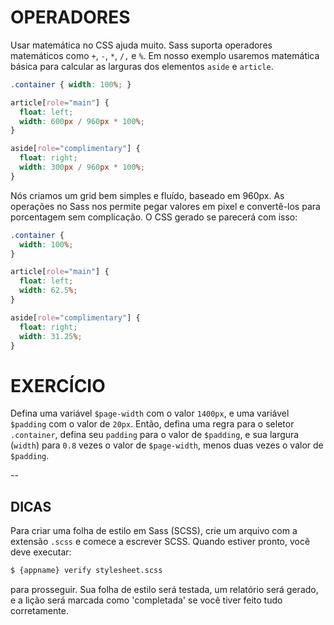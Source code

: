 # OPERADORES

Usar matemática no CSS ajuda muito. Sass suporta operadores matemáticos como `+`, `-`, `*`, `/,` e `%`. Em nosso exemplo usaremos matemática básica para calcular as larguras dos elementos `aside` e `article`.

```scss
.container { width: 100%; }

article[role="main"] {
  float: left;
  width: 600px / 960px * 100%;
}

aside[role="complimentary"] {
  float: right;
  width: 300px / 960px * 100%;
}
```

Nós criamos um grid bem simples e fluído, baseado em 960px. As operações no Sass nos permite pegar valores em pixel e convertê-los para porcentagem sem complicação. O CSS gerado se parecerá com isso:

```css
.container {
  width: 100%;
}

article[role="main"] {
  float: left;
  width: 62.5%;
}

aside[role="complimentary"] {
  float: right;
  width: 31.25%;
}
```

# EXERCÍCIO

Defina uma variável `$page-width` com o valor `1400px`, e uma variável `$padding` com o valor de `20px`. Então, defina uma regra para o seletor `.container`, defina seu `padding` para o valor de `$padding`, e sua largura (`width`) para `0.8` vezes o valor de `$page-width`, menos duas vezes o valor de `$padding`.

--
## DICAS

Para criar uma folha de estilo em Sass (SCSS), crie um arquivo com a extensão `.scss` e comece a escrever SCSS. Quando estiver pronto, você deve executar:

```sh
$ {appname} verify stylesheet.scss
```

para prosseguir. Sua folha de estilo será testada, um relatório será gerado, e a lição será marcada como 'completada' se você tiver feito tudo corretamente.
